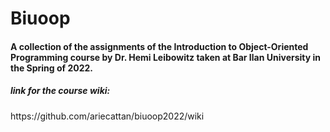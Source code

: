 # Biuoop
<h4>A collection of the assignments of the Introduction to Object-Oriented Programming course by Dr. Hemi Leibowitz taken at Bar Ilan University in the Spring of 2022.<h4>
  <h5> link for the course wiki: </h5>
  https://github.com/ariecattan/biuoop2022/wiki
